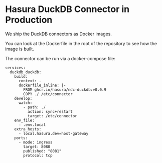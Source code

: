 # Hasura DuckDB Connector in Production

We ship the DuckDB connectors as Docker images.

You can look at the Dockerfile in the root of the repository to see how the image is built.

The connector can be run via a docker-compose file:

```
services:
  duckdb_duckdb:
    build:
      context: .
      dockerfile_inline: |-
        FROM ghcr.io/hasura/ndc-duckdb:v0.0.9
        COPY ./ /etc/connector
    develop:
      watch:
        - path: ./
          action: sync+restart
          target: /etc/connector
    env_file:
      - .env.local
    extra_hosts:
      - local.hasura.dev=host-gateway
    ports:
      - mode: ingress
        target: 8080
        published: "8081"
        protocol: tcp
```

